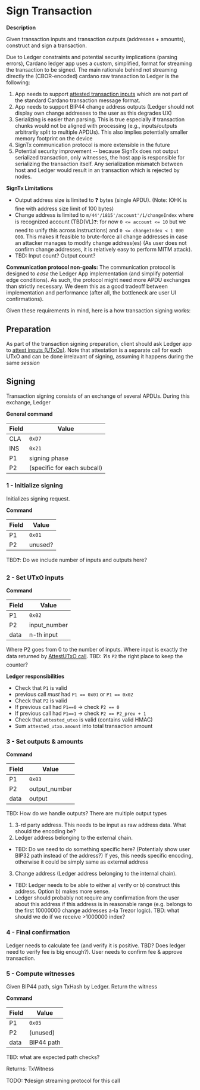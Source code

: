 # Sign Transaction

**Description**

Given transaction inputs and transaction outputs (addresses + amounts), construct and sign a transaction.

Due to Ledger constraints and potential security implications (parsing errors), Cardano ledger app uses a custom, simplified, format for streaming the transaction to be signed. The main rationale behind not streaming directly the (CBOR-encoded) cardano raw transaction to Ledger is the following:  
1) App needs to support [attested transaction inputs](ins_attest_utxo.md) which are not part of the standard Cardano transaction message format.
2) App needs to support BIP44 change address outputs (Ledger should not display own change addresses to the user as this degrades UX)
3) Serializing is easier than parsing. This is true especially if transaction chunks would not be aligned with processing (e.g., inputs/outputs arbitrarily split to multiple APDUs). This also implies potentially smaller memory footprint on the device
4) SignTx communication protocol is more extensible in the future
5) Potential security improvement -- because SignTx does not output serialized transaction, only witnesses, the host app is responsible for serializing the transaction itself. Any serialization mismatch between host and Ledger would result in an transaction which is rejected by nodes. 

**SignTx Limitations**
- Output address size is limited to ❓ bytes (single APDU). (Note: IOHK is fine with address size limit of 100 bytes)
- Change address is limited to `m/44'/1815'/account'/1/changeIndex` where is recognized account (TBD(VL)❓: for now `0 <= account <= 10` but we need to unify this across instructions) and `0 <= changeIndex < 1 000 000`. This makes it feasible to brute-force all change addresses in case an attacker manages to modify change address(es) (As user does not confirm change addresses, it is relatively easy to perform MITM attack).
- TBD: Input count? Output count?

**Communication protocol non-goals:**
The communication protocol is designed to *ease* the Ledger App implementation (and simplify potential edge conditions). As such, the protocol might need more APDU exchanges than strictly necessary. We deem this as a good tradeoff between implementation and performance (after all, the bottleneck are user UI confirmations).

Given these requirements in mind, here is a how transaction signing works:

## Preparation

As part of the transaction signing preparation, client should ask Ledger app to [attest inputs (UTxOs)](ins_attest_utxo.md). Note that attestation is a separate call for each UTxO and can be done irrelavant of signing, assuming it happens during the same *session*

## Signing

Transaction signing consists of an exchange of several APDUs. During this exchange, Ledger 

**General command**

|Field|Value|
|-----|-----|
| CLA | `0xD7` |
| INS | `0x21` |
|  P1 | signing phase |
|  P2 | (specific for each subcall) |

### 1 - Initialize signing

Initializes signing request.

**Command**

|Field|Value|
|-----|-----|
|  P1 | `0x01` |
|  P2 | unused? |
TBD❓: Do we include number of inputs and outputs here?


### 2 - Set UTxO inputs

**Command**

|Field|Value|
|-----|-----|
|  P1 | `0x02` |
|  P2 | input_number |
| data | n-th input |

Where P2 goes from 0 to the number of inputs.
Where input is exactly the data returned by [AttestUTxO call](ins_attest_utxo.md).
TBD: ❓Is `P2` the right place to keep the counter?

**Ledger responsibilities**

- Check that `P1` is valid
 - previous call *must* had `P1 == 0x01` or `P1 == 0x02`
- Check that `P2` is valid
 - If previous call had `P1==0` -> check `P2 == 0`
 - If previous call had `P1==1` -> check `P2 == P2_prev + 1`
- Check that `attested_utxo` is valid (contains valid HMAC)
- Sum `attested_utxo.amount` into total transaction amount

### 3 - Set outputs & amounts

**Command**

|Field|Value|
|-----|-----|
|  P1 | `0x03` |
|  P2 | output_number |
| data | output |


TBD: How do we handle outputs? There are multiple output types
1) 3-rd party address. This needs to be input as raw address data. What should the encoding be?
2) Ledger address belonging to the external chain. 
 - TBD: Do we need to do something specific here? (Potentialy show user BIP32 path instead of the address?) If yes, this needs specific encoding, otherwise it could be simply same as external address
3) Change address (Ledger address belonging to the internal chain).
 - TBD: Ledger needs to be able to either a) verify or b) construct this address. Option b) makes more sense. 
 - Ledger should probably not require any confirmation from the user about this address if this address is in reasonable range (e.g. belongs to the first 10000000 change addresses a-la Trezor logic). TBD: what should we do if we receive >1000000 index?
 
### 4 - Final confirmation
Ledger needs to calculate fee (and verify it is positive. TBD? Does ledger need to verify fee is big enough?).
User needs to confirm fee & approve transaction.

### 5 - Compute witnesses
Given BIP44 path, sign TxHash by Ledger. Return the witness

**Command**

|Field|Value|
|-----|-----|
|  P1 | `0x05` |
|  P2 | (unused) |
| data | BIP44 path |

TBD: what are expected path checks?

Returns:
TxWitness

TODO: ❓design streaming protocol for this call
